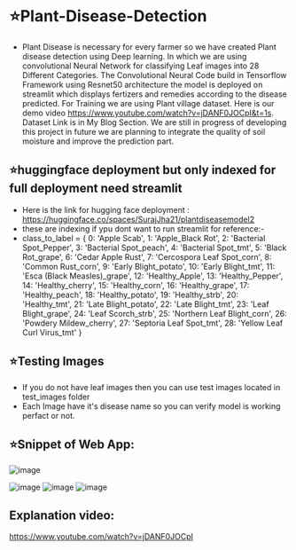 # ⭐Plant-Disease-Detection
* Plant Disease is necessary for every farmer so we have created Plant disease detection using Deep learning. In which we are using convolutional Neural Network for classifying Leaf images into 28 Different Categories. The Convolutional Neural Code build in Tensorflow Framework using Resnet50 architecture the model is deployed on streamlit which displays fertizers and remedies according to the disease predicted. For Training we are using Plant village dataset. Here is our demo video https://www.youtube.com/watch?v=jDANF0JOCpI&t=1s. Dataset Link is in My Blog Section.
We are still in progress of developing this project in future we are planning to integrate the quality of soil moisture and improve the prediction part.

## ⭐huggingface deployment but only indexed for full deployment need streamlit 
* Here is the link for hugging face deployment : https://huggingface.co/spaces/SurajJha21/plantdiseasemodel2
* these are indexing if ypu dont want to run streamlit for reference:-
* class_to_label = {
    0: 'Apple Scab',
    1: 'Apple_Black Rot',
    2: 'Bacterial Spot_Pepper',
    3: 'Bacterial Spot_peach',
    4: 'Bacterial Spot_tmt',
    5: 'Black Rot_grape',
    6: 'Cedar Apple Rust',
    7: 'Cercospora Leaf Spot_corn',
    8: 'Common Rust_corn',
    9: 'Early Blight_potato',
    10: 'Early Blight_tmt',
    11: 'Esca (Black Measles)_grape',
    12: 'Healthy_Apple',
    13: 'Healthy_Pepper',
    14: 'Healthy_cherry',
    15: 'Healthy_corn',
    16: 'Healthy_grape',
    17: 'Healthy_peach',
    18: 'Healthy_potato',
    19: 'Healthy_strb',
    20: 'Healthy_tmt',
    21: 'Late Blight_potato',
    22: 'Late Blight_tmt',
    23: 'Leaf Blight_grape',
    24: 'Leaf Scorch_strb',
    25: 'Northern Leaf Blight_corn',
    26: 'Powdery Mildew_cherry',
    27: 'Septoria Leaf Spot_tmt',
    28: 'Yellow Leaf Curl Virus_tmt'
}

## ⭐Testing Images

* If you do not have leaf images then you can use test images located in test_images folder
* Each Image have it's disease name so you can verify model is working perfact or not.

## ⭐Snippet of Web App:
![image](https://github.com/404Nikhil/plantonics-streamlit/assets/117300003/0ea4f498-7489-4460-ad3d-526208c91c96)

![image](https://github.com/404Nikhil/plantonics-streamlit/assets/117300003/444ea55d-30aa-40bc-8dbc-8bcd58209262)
![image](https://github.com/404Nikhil/plantonics-streamlit/assets/117300003/d0daebd3-4622-429a-97d3-d26d7d387c6a)
![image](https://github.com/404Nikhil/plantonics-streamlit/assets/117300003/b8ff90a1-5d9d-431c-842b-b85400a6e7e4)

## Explanation video:
 https://www.youtube.com/watch?v=jDANF0JOCpI
